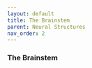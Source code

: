 ```yaml
---
layout: default
title: The Brainstem
parent: Neural Structures
nav_order: 2
---
```


### The Brainstem

